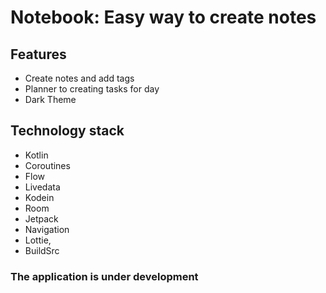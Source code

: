 # Notebook: Easy way to create notes

## Features

- Create notes and add tags
- Planner to creating tasks for day
- Dark Theme

## Technology stack
- Kotlin
- Coroutines
- Flow
- Livedata
- Kodein
- Room
- Jetpack 
- Navigation
- Lottie, 
- BuildSrc

### The application is under development
